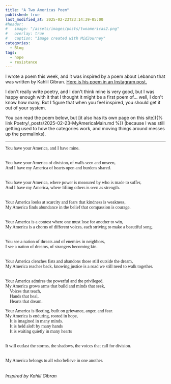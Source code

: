 ```yaml
---
title: "A Two Americas Poem"
published: true
last_modified_at: 2025-02-23T23:14:39-05:00
#header:
#   image: "/assets/images/posts/twoamericas2.png"
#   overlay: true
#   caption: "Image created with MidJourney"
categories:
  - Blog
tags:
  - hope
  - resistance
---
```

I wrote a poem this week, and it was inspired by a poem about Lebanon that was written
by Kahlil Gibran. [Here is his poem in an Instagram post.](https://www.instagram.com/gibranslebanon/p/DBjqMjTMjji/https:/)

I don't really write poetry, and I don't think mine is very good, but I was happy enough with it that I thought it might be a first poem of... well, I don't know how many. But I figure that when you feel inspired, you should get it out of your system.

You can read the poem below, but [it also has its own page on this site]({% link Poetry/_posts/2025-02-23-MyAmericaMain.md %})  (because I was still getting used to how the categories work, and moving things around messes up the permalinks).


---


<div style="font-family: 'Times New Roman', serif;">
You have your America, and I have mine.<br><br>

You have your America of division, of walls seen and unseen,<br>
And I have my America of hearts open and burdens shared.<br><br>

You have your America, where power is measured by who is made to suffer,<br>
And I have my America, where lifting others is seen as strength.<br><br>

Your America looks at scarcity and fears that kindness is weakness,<br>
My America finds abundance in the belief that compassion is courage.<br><br>

Your America is a contest where one must lose for another to win,<br>
My America is a chorus of different voices, each striving to make a beautiful song.<br><br>

You see a nation of threats and of enemies in neighbors,<br>
I see a nation of dreams, of strangers becoming kin.<br><br>

Your America clenches fists and abandons those still outside the dream,<br>
My America reaches back, knowing justice is a road we still need to walk together.<br><br>

Your America admires the powerful and the privileged.<br>
My America grows arms that build and minds that seek,<br>
&nbsp;&nbsp;&nbsp;&nbsp;Voices that teach,<br>
&nbsp;&nbsp;&nbsp;&nbsp;Hands that heal,<br>
&nbsp;&nbsp;&nbsp;&nbsp;Hearts that dream.<br>

Your America is fleeting, built on grievance, anger, and fear.<br>
My America is enduring, rooted in hope,<br>
&nbsp;&nbsp;&nbsp;&nbsp;It is imagined in many minds.<br>
&nbsp;&nbsp;&nbsp;&nbsp;It is held aloft by many hands<br>
&nbsp;&nbsp;&nbsp;&nbsp;It is waiting quietly in many hearts<br><br>

It will outlast the storms, the shadows, the voices that call for division.<br><br>

My America belongs to all who believe in one another.<br>

</div>

<br>*Inspired by Kahlil Gibran*
